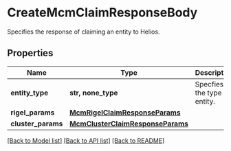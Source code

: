 # CreateMcmClaimResponseBody

Specifies the response of claiming an entity to Helios.

## Properties
Name | Type | Description | Notes
------------ | ------------- | ------------- | -------------
**entity_type** | **str, none_type** | Specfies the type of entity. | [optional] 
**rigel_params** | [**McmRigelClaimResponseParams**](McmRigelClaimResponseParams.md) |  | [optional] 
**cluster_params** | [**McmClusterClaimResponseParams**](McmClusterClaimResponseParams.md) |  | [optional] 

[[Back to Model list]](../README.md#documentation-for-models) [[Back to API list]](../README.md#documentation-for-api-endpoints) [[Back to README]](../README.md)


